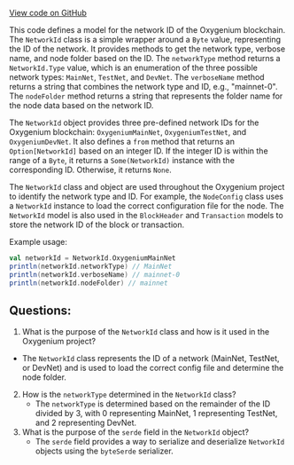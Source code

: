 [View code on GitHub](https://github.com/oxygenium/oxygenium/protocol/src/main/scala/org/oxygenium/protocol/model/NetworkId.scala)

This code defines a model for the network ID of the Oxygenium blockchain. The `NetworkId` class is a simple wrapper around a `Byte` value, representing the ID of the network. It provides methods to get the network type, verbose name, and node folder based on the ID. The `networkType` method returns a `NetworkId.Type` value, which is an enumeration of the three possible network types: `MainNet`, `TestNet`, and `DevNet`. The `verboseName` method returns a string that combines the network type and ID, e.g., "mainnet-0". The `nodeFolder` method returns a string that represents the folder name for the node data based on the network ID.

The `NetworkId` object provides three pre-defined network IDs for the Oxygenium blockchain: `OxygeniumMainNet`, `OxygeniumTestNet`, and `OxygeniumDevNet`. It also defines a `from` method that returns an `Option[NetworkId]` based on an integer ID. If the integer ID is within the range of a `Byte`, it returns a `Some(NetworkId)` instance with the corresponding ID. Otherwise, it returns `None`.

The `NetworkId` class and object are used throughout the Oxygenium project to identify the network type and ID. For example, the `NodeConfig` class uses a `NetworkId` instance to load the correct configuration file for the node. The `NetworkId` model is also used in the `BlockHeader` and `Transaction` models to store the network ID of the block or transaction.

Example usage:
```scala
val networkId = NetworkId.OxygeniumMainNet
println(networkId.networkType) // MainNet
println(networkId.verboseName) // mainnet-0
println(networkId.nodeFolder) // mainnet
```
## Questions: 
 1. What is the purpose of the `NetworkId` class and how is it used in the Oxygenium project?
   - The `NetworkId` class represents the ID of a network (MainNet, TestNet, or DevNet) and is used to load the correct config file and determine the node folder.
2. How is the `networkType` determined in the `NetworkId` class?
   - The `networkType` is determined based on the remainder of the ID divided by 3, with 0 representing MainNet, 1 representing TestNet, and 2 representing DevNet.
3. What is the purpose of the `serde` field in the `NetworkId` object?
   - The `serde` field provides a way to serialize and deserialize `NetworkId` objects using the `byteSerde` serializer.
